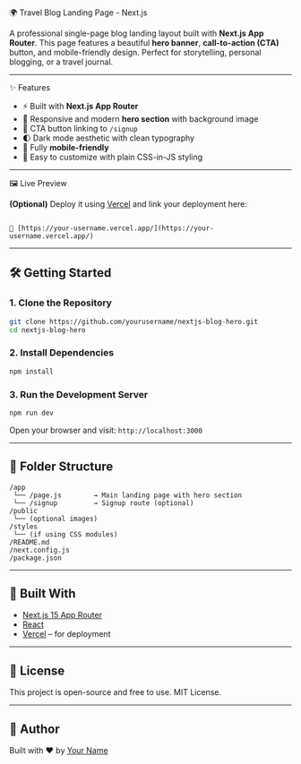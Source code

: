  
 🌍 Travel Blog Landing Page - Next.js

A professional single-page blog landing layout built with **Next.js App Router**. This page features a beautiful **hero banner**, **call-to-action (CTA)** button, and mobile-friendly design. Perfect for storytelling, personal blogging, or a travel journal.

---

 ✨ Features

- ⚡ Built with **Next.js App Router**
- 🎨 Responsive and modern **hero section** with background image
- 🔗 CTA button linking to `/signup`
- 🌓 Dark mode aesthetic with clean typography
- 📱 Fully **mobile-friendly**
- 🔧 Easy to customize with plain CSS-in-JS styling

---

 🖼 Live Preview

**(Optional)** Deploy it using [Vercel](https://blog-website-a8sd-qrox9w351-adharshms-projects.vercel.app/) and link your deployment here:

```

🔗 [https://your-username.vercel.app/](https://your-username.vercel.app/)

````

---

## 🛠️ Getting Started

### 1. Clone the Repository

```bash
git clone https://github.com/yourusername/nextjs-blog-hero.git
cd nextjs-blog-hero
````

### 2. Install Dependencies

```bash
npm install
```

### 3. Run the Development Server

```bash
npm run dev
```

Open your browser and visit: `http://localhost:3000`

---

## 📁 Folder Structure

```
/app
 └── /page.js        → Main landing page with hero section
 └── /signup         → Signup route (optional)
/public
 └── (optional images)
/styles
 └── (if using CSS modules)
/README.md
/next.config.js
/package.json
```

---

## 🧱 Built With

* [Next.js 15 App Router](https://nextjs.org/docs/app)
* [React](https://reactjs.org/)
* [Vercel](https://vercel.com) – for deployment

---

## 📄 License

This project is open-source and free to use. MIT License.

---

## 🙌 Author

Built with ❤️ by [Your Name](https://github.com/Adharshms)

```
 

 
